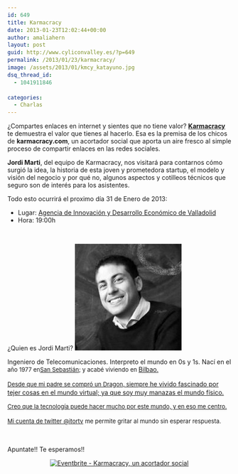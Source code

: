 ```yaml
---
id: 649
title: Karmacracy
date: 2013-01-23T12:02:44+00:00
author: amaliahern
layout: post
guid: http://www.cyliconvalley.es/?p=649
permalink: /2013/01/23/karmacracy/
image: /assets/2013/01/kmcy_katayuno.jpg
dsq_thread_id:
  - 1041911846

categories:
  - Charlas
---
```

¿Compartes enlaces en internet y sientes que no tiene valor? <a title="karmacracy" href="http://karmacracy.com/" target="_blank" rel="nofollow"><strong>Karmacracy</strong></a> te demuestra el valor que tienes al hacerlo. Esa es la premisa de los chicos de **karmacracy.com**, un acortador social que aporta un aire fresco al simple proceso de compartir enlaces en las redes sociales.
  
**Jordi Marti**, del equipo de Karmacracy, nos visitará para contarnos cómo surgió la idea, la historia de esta joven y prometedora startup, el modelo y visión del negocio y por qué no, algunos aspectos y cotilleos técnicos que seguro son de interés para los asistentes.

Todo esto ocurrirá el proximo día 31 de Enero de 2013:

  * Lugar: <a href="http://www.valladolidadelante.es/lang/agencia/?refbol=agencia&refsec=agencia_donde-estamos" rel="nofollow">Agencia de Innovación y Desarrollo Económico de Valladolid</a>
  * Hora: 19:00h

&nbsp;

¿Quien es Jordi Marti? [<img class="alignright size-full wp-image-663" title="jordi - karmacracy" src="/assets/2013/01/jordi.jpg" alt="" width="240" height="240" />](/assets/2013/01/jordi.jpg)

Ingeniero de Telecomunicaciones. Interpreto el mundo en 0s y 1s. Nací en el <span style="font-size: 13px; line-height: 19px;">año 1977 en</span><a style="font-size: 13px; line-height: 19px;" href="http://maps.google.es/maps?f=q&source=s_q&hl=es&geocode=&q=san sebastian&ie=UTF8&hq=&hnear=San Sebastián, Guipúzcoa, País Vasco&z=13" rel="nofollow">San Sebastián</a><span style="font-size: 13px; line-height: 19px;">; y acabé viviendo en </span><a href="http://maps.google.es/maps?f=q&source=s_q&hl=es&geocode=&q=Bilbao, bizkaia&aq=t&sll=43.300447,-2.847519&sspn=0.205134,0.630341&ie=UTF8&hq=&hnear=Bilbao, Vizcaya, País Vasco&ll=43.256956,-2.890606&spn=0.10264,0.249767&z=13">Bilbao<span style="font-size: 13px; line-height: 19px;">.</span>

<span style="font-size: 13px; line-height: 19px;">Desde que mi padre se compró un Dragon, siempre</span> he vivido fascinado por tejer cosas en el mundo virtual; ya que soy muy manazas el mundo físico.

<span style="font-size: 13px; line-height: 19px;">Creo que la tecnología puede hacer mucho por este mundo, y en eso me centro. </span>

<span style="font-size: 13px; line-height: 19px;">Mi cuenta de twitter </span><a style="font-size: 13px; line-height: 19px;" href="http://twitter.com/itortv" rel="nofollow">@itortv</a> <span style="font-size: 13px; line-height: 19px;">me permite gritar al mundo sin esperar respuesta.</span>

&nbsp;

Apuntate!! Te esperamos!!

<p align="center">
  <a href="http://www.eventbrite.com/event/5312397524?ref=ebtn" target="_blank" rel="nofollow"><img src="http://www.eventbrite.com/custombutton?eid=5312397524" alt="Eventbrite - Karmacracy, un acortador social" /></a>
</p>

&nbsp;